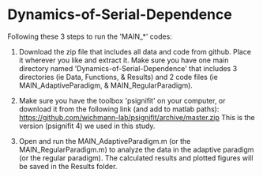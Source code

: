 # Dynamics-of-Serial-Dependence
Following these 3 steps to run the 'MAIN_*' codes:

1) Download the zip file that includes all data and code from github. Place it wherever you like and extract it.
   Make sure you have one main directory named 'Dynamics-of-Serial-Dependence' that includes 3 directories (ie Data, Functions, & Results) and 2 code files (ie MAIN_AdaptiveParadigm, & MAIN_RegularParadigm).

2) Make sure you have the toolbox 'psignifit' on your computer, or download it from the following link (and add to matlab paths):
https://github.com/wichmann-lab/psignifit/archive/master.zip
   This is the version (psignifit 4) we used in this study.

3) Open and run the MAIN_AdaptiveParadigm.m (or the MAIN_RegularParadigm.m) to analyze the data in the adaptive paradigm (or the regular paradigm).
   The calculated results and plotted figures will be saved in the Results folder.
